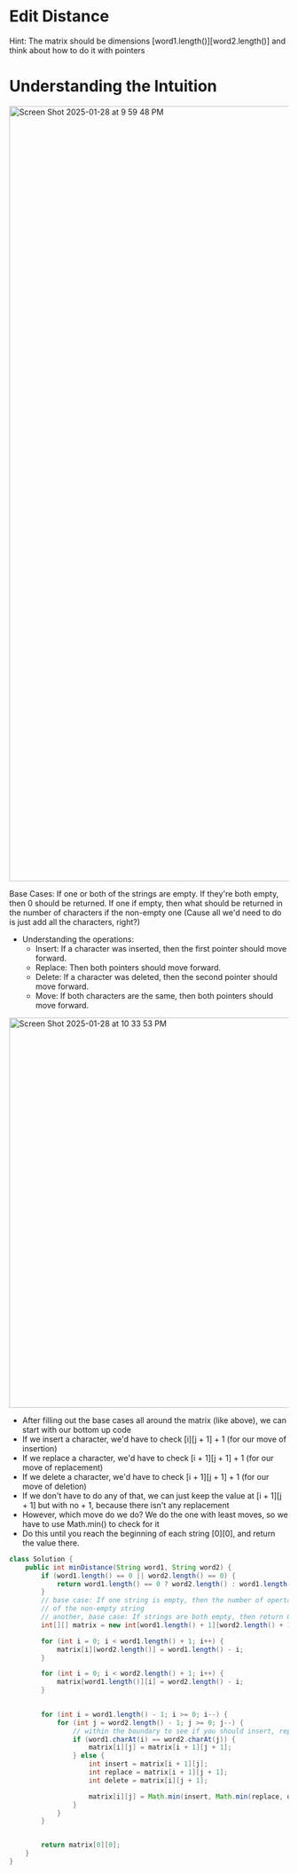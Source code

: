 # Edit Distance

Hint: The matrix should be dimensions [word1.length()][word2.length()] and think about how to do it with pointers


# Understanding the Intuition
<img width="1397" alt="Screen Shot 2025-01-28 at 9 59 48 PM" src="https://github.com/user-attachments/assets/5e283324-dcc8-4bd0-94cc-edabd3695b61" />

Base Cases: If one or both of the strings are empty. If they're both empty, then 0 should be returned. If one if empty, then what should be returned in the number of characters if the non-empty one (Cause all we'd need to do is just add all the characters, right?)

- Understanding the operations:
  - Insert: If a character was inserted, then the first pointer should move forward.
  - Replace: Then both pointers should move forward.
  - Delete: If a character was deleted, then the second pointer should move forward.
  - Move: If both characters are the same, then both pointers should move forward.
 
<img width="703" alt="Screen Shot 2025-01-28 at 10 33 53 PM" src="https://github.com/user-attachments/assets/73a985c3-860a-4068-9679-c23b4f90efff" />

- After filling out the base cases all around the matrix (like above), we can start with our bottom up code
- If we insert a character, we'd have to check [i][j + 1] + 1 (for our move of insertion)
- If we replace a character, we'd have to check [i + 1][j + 1] + 1 (for our move of replacement)
- If we delete a character, we'd have to check [i + 1][j + 1] + 1 (for our move of deletion)
- If we don't have to do any of that, we can just keep the value at [i + 1][j + 1] but with no + 1, because there isn't any replacement
- However, which move do we do? We do the one with least moves, so we have to use Math.min() to check for it
- Do this until you reach the beginning of each string [0][0], and return the value there.

``` java 
class Solution {
    public int minDistance(String word1, String word2) {
        if (word1.length() == 0 || word2.length() == 0) {
            return word1.length() == 0 ? word2.length() : word1.length();
        }
        // base case: If one string is empty, then the number of opertations would the length
        // of the non-empty string
        // another, base case: If strings are both empty, then return 0
        int[][] matrix = new int[word1.length() + 1][word2.length() + 1];

        for (int i = 0; i < word1.length() + 1; i++) {
            matrix[i][word2.length()] = word1.length() - i;
        }

        for (int i = 0; i < word2.length() + 1; i++) {
            matrix[word1.length()][i] = word2.length() - i;
        }

        
        for (int i = word1.length() - 1; i >= 0; i--) {
            for (int j = word2.length() - 1; j >= 0; j--) {
                // within the boundary to see if you should insert, replace, or delete
                if (word1.charAt(i) == word2.charAt(j)) {
                    matrix[i][j] = matrix[i + 1][j + 1];
                } else {
                    int insert = matrix[i + 1][j];
                    int replace = matrix[i + 1][j + 1];
                    int delete = matrix[i][j + 1];

                    matrix[i][j] = Math.min(insert, Math.min(replace, delete)) + 1;
                }
            }
        }


        return matrix[0][0];
    }
}
